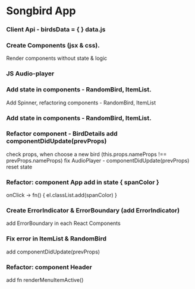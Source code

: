# Songbird App

### Client Api - birdsData = { } data.js

### Create Components (jsx & css).
Render components without state & logic

### JS Audio-player

### Add state in components - RandomBird, ItemList. 
Add Spinner, refactoring components - RandomBird, ItemList

### Add state in components - RandomBird, ItemList. 

### Refactor component - BirdDetails add componentDidUpdate(prevProps)
check props, when choose a new bird (this.props.nameProps !== prevProps.nameProps)
fix AudioPlayer - componentDidUpdate(prevProps) reset state

### Refactor: component App add in state { spanColor }
onClick -> fn() { el.classList.add(spanColor) }

### Create ErrorIndicator & ErrorBoundary (add ErrorIndicator)
add ErrorBoundary in each React Components

### Fix error in ItemList & RandomBird
add componentDidUpdate(prevProps)

### Refactor: component Header
add fn renderMenuItemActive()
